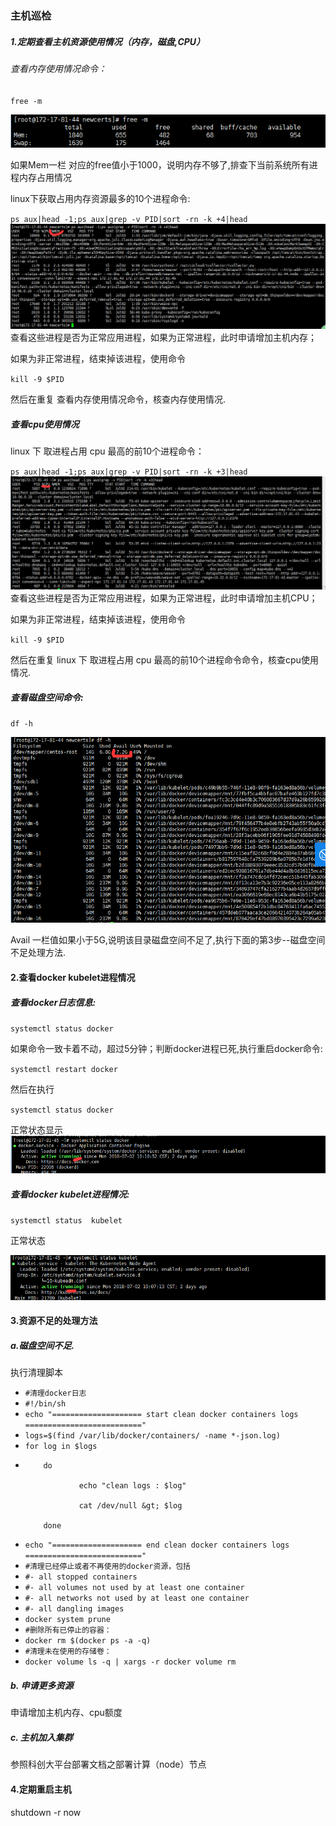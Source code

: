 ### 主机巡检

#### 

##### **1.定期查看主机资源使用情况（内存，磁盘,CPU）**

###### 查看内存使用情况命令：

`free -m`

![](/assets/24.png)

如果Mem一栏 对应的free值小于1000，说明内存不够了,排查下当前系统所有进程内存占用情况

linux下获取占用内存资源最多的10个进程命令:

`ps aux|head -1;ps aux|grep -v PID|sort -rn -k +4|head`![](/assets/26.png)查看这些进程是否为正常应用进程，如果为正常进程，此时申请增加主机内存；

如果为非正常进程，结束掉该进程，使用命令

`kill -9 $PID`

然后在重复 查看内存使用情况命令，核查内存使用情况.

##### 查看cpu使用情况

linux 下 取进程占用 cpu 最高的前10个进程命令：

`ps aux|head -1;ps aux|grep -v PID|sort -rn -k +3|head`![](/assets/33.png)查看这些进程是否为正常应用进程，如果为正常进程，此时申请增加主机CPU；

如果为非正常进程，结束掉该进程，使用命令

`kill -9 $PID`

然后在重复 linux 下 取进程占用 cpu 最高的前10个进程命令命令，核查cpu使用情况.

##### 查看磁盘空间命令:

`df -h`

![](/assets/28.png)

Avail 一栏值如果小于5G,说明该目录磁盘空间不足了,执行下面的第3步--磁盘空间不足处理方法.

#### **2.查看docker kubelet进程情况**

##### 查看docker日志信息:

`systemctl status docker`

如果命令一致卡着不动，超过5分钟；判断docker进程已死,执行重启docker命令:

`systemctl restart docker`

然后在执行

`systemctl status docker`

正常状态显示![](/assets/31.png)

##### 查看docker kubelet进程情况:

`systemctl status  kubelet`

正常状态

![](/assets/32.png)

#### **3.资源不足的处理方法**

##### a.磁盘空间不足.

执行清理脚本

* `#清理docker日志`
* `#!/bin/sh`
* `echo "==================== start clean docker containers logs =========================="`
* `logs=$(find /var/lib/docker/containers/ -name *-json.log)`
* `for log in $logs`
* ```
      do  

              echo "clean logs : $log"  

              cat /dev/null &gt; $log  

      done
  ```
* `echo "==================== end clean docker containers logs   =========================="`
* `#清理已经停止或者不再使用的docker资源，包括`
* `#- all stopped containers`
* `#- all volumes not used by at least one container`
* `#- all networks not used by at least one container`
* `#- all dangling images`
* `docker system prune`
* `#删除所有已停止的容器：`
* `docker rm $(docker ps -a -q)`
* `#清理未在使用的存储卷：`
* `docker volume ls -q | xargs -r docker volume rm`

##### b. 申请更多资源

申请增加主机内存、cpu额度

##### c. 主机加入集群

参照科创大平台部署文档之部署计算（node）节点

#### **4.定期重启主机**

shutdown -r now

